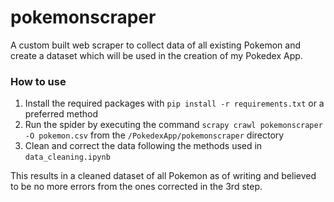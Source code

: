 # pokemonscraper

A custom built web scraper to collect data of all existing Pokemon and create a dataset which will be used in the creation of my Pokedex App.

### How to use

1. Install the required packages with ``pip install -r requirements.txt`` or a preferred method
2. Run the spider by executing the command ``scrapy crawl pokemonscraper -O pokemon.csv`` from the ``/PokedexApp/pokemonscraper`` directory
3. Clean and correct the data following the methods used in ``data_cleaning.ipynb``

This results in a cleaned dataset of all Pokemon as of writing and believed to be no more errors from the ones corrected in the 3rd step.
